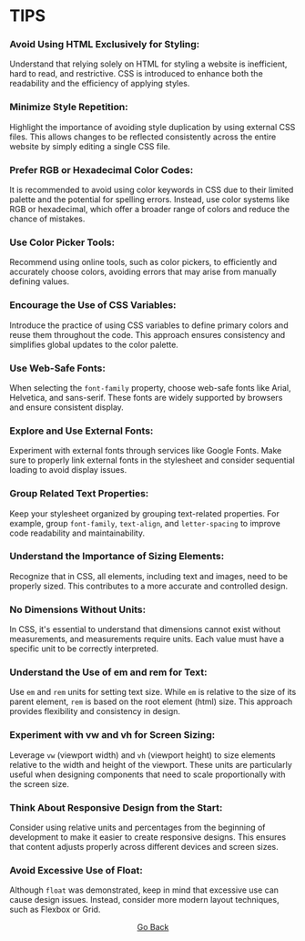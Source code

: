 # TIPS

### Avoid Using HTML Exclusively for Styling:
Understand that relying solely on HTML for styling a website is inefficient, hard to read, and restrictive. CSS is introduced to enhance both the readability and the efficiency of applying styles.

### Minimize Style Repetition:
Highlight the importance of avoiding style duplication by using external CSS files. This allows changes to be reflected consistently across the entire website by simply editing a single CSS file.

### Prefer RGB or Hexadecimal Color Codes:
It is recommended to avoid using color keywords in CSS due to their limited palette and the potential for spelling errors. Instead, use color systems like RGB or hexadecimal, which offer a broader range of colors and reduce the chance of mistakes.

### Use Color Picker Tools:
Recommend using online tools, such as color pickers, to efficiently and accurately choose colors, avoiding errors that may arise from manually defining values.

### Encourage the Use of CSS Variables:
Introduce the practice of using CSS variables to define primary colors and reuse them throughout the code. This approach ensures consistency and simplifies global updates to the color palette.

### Use Web-Safe Fonts:
When selecting the `font-family` property, choose web-safe fonts like Arial, Helvetica, and sans-serif. These fonts are widely supported by browsers and ensure consistent display.

### Explore and Use External Fonts:
Experiment with external fonts through services like Google Fonts. Make sure to properly link external fonts in the stylesheet and consider sequential loading to avoid display issues.

### Group Related Text Properties:
Keep your stylesheet organized by grouping text-related properties. For example, group `font-family`, `text-align`, and `letter-spacing` to improve code readability and maintainability.

### Understand the Importance of Sizing Elements:
Recognize that in CSS, all elements, including text and images, need to be properly sized. This contributes to a more accurate and controlled design.

### No Dimensions Without Units:
In CSS, it's essential to understand that dimensions cannot exist without measurements, and measurements require units. Each value must have a specific unit to be correctly interpreted.

### Understand the Use of em and rem for Text:
Use `em` and `rem` units for setting text size. While `em` is relative to the size of its parent element, `rem` is based on the root element (html) size. This approach provides flexibility and consistency in design.

### Experiment with vw and vh for Screen Sizing:
Leverage `vw` (viewport width) and `vh` (viewport height) to size elements relative to the width and height of the viewport. These units are particularly useful when designing components that need to scale proportionally with the screen size.

### Think About Responsive Design from the Start:
Consider using relative units and percentages from the beginning of development to make it easier to create responsive designs. This ensures that content adjusts properly across different devices and screen sizes.

### Avoid Excessive Use of Float:
Although `float` was demonstrated, keep in mind that excessive use can cause design issues. Instead, consider more modern layout techniques, such as Flexbox or Grid.

<div align="center">

[Go Back](/)

</div>